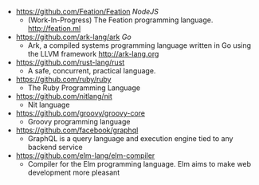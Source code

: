 - https://github.com/Feation/Feation *NodeJS*
  - (Work-In-Progress) The Feation programming language. http://feation.ml
- https://github.com/ark-lang/ark *Go*
  - Ark, a compiled systems programming language written in Go using the LLVM framework http://ark-lang.org
- https://github.com/rust-lang/rust
  - A safe, concurrent, practical language.
- https://github.com/ruby/ruby
  - The Ruby Programming Language
- https://github.com/nitlang/nit
  - Nit language 
- https://github.com/groovy/groovy-core
  - Groovy programming language
- https://github.com/facebook/graphql
  - GraphQL is a query language and execution engine tied to any backend service
- https://github.com/elm-lang/elm-compiler
  - Compiler for the Elm programming language. Elm aims to make web development more pleasant  
